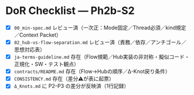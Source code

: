 # DoR Checklist — Ph2b-S2

- [x] `00_min-spec.md` レビュー済（一次正：Mode固定／Thread必須／kind規定／Context Packet）
- [x] `02_hub-vs-flow-separation.md` レビュー済（責務／依存／アンチゴール／思想対応表）
- [x] `ja-terms-guideline.md` 存在（Flow規範／Hub実装の非対称・擬似コード・正規化・SW・テスト観点）
- [x] `contracts/README.md` 存在（Flow→Hubの順序／Δ-Knot戻り条件）
- [x] `CONSISTENCY.md` 存在（差分⚠が表に起票）
- [x] `Δ_Knots.md` に P2–P3 の差分が反映済（1行記録）
